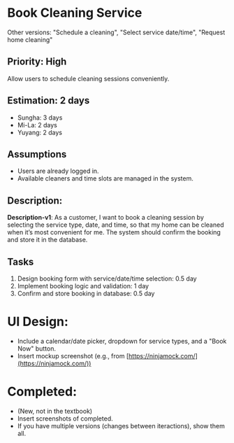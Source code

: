 # Book Cleaning Service

Other versions: "Schedule a cleaning", "Select service date/time", "Request home cleaning"

## Priority: High  
Allow users to schedule cleaning sessions conveniently.

## Estimation: 2 days  
* Sungha: 3 days  
* Mi-La: 2 days  
* Yuyang: 2 days  

## Assumptions  
- Users are already logged in.  
- Available cleaners and time slots are managed in the system.  

## Description:  
**Description-v1**: As a customer, I want to book a cleaning session by selecting the service type, date, and time, so that my home can be cleaned when it’s most convenient for me. The system should confirm the booking and store it in the database.  

## Tasks  
1. Design booking form with service/date/time selection: 0.5 day  
2. Implement booking logic and validation: 1 day  
3. Confirm and store booking in database: 0.5 day  

# UI Design:  
* Include a calendar/date picker, dropdown for service types, and a "Book Now" button.  
* Insert mockup screenshot (e.g., from [https://ninjamock.com/](https://ninjamock.com/))  

# Completed:
* (New, not in the textbook) 
* Insert screenshots of completed. 
* If you have multiple versions (changes between iteractions), show them all.
